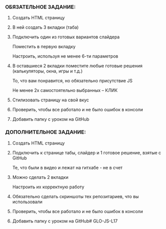 ### ОБЯЗАТЕЛЬНОЕ ЗАДАНИЕ: ###

1) Создать HTML страницу

2) В ней создать 3 вкладки (таба)

3) Подключить один из готовых вариантов слайдера

     Поместить в первую вкладку

     Настроить, используя не менее 6-ти параметров

4) В оставшиеся 2 вкладки поместите любые готовые решения (калькуляторы, окна, игры и т.д.)

    То, что вам понравится, но обязательно присутствие JS

    Не менее 2х самостоятельно выбранных – КЛИК

5) Стилизовать страницу на свой вкус

6) Проверить, чтобы все работало и не было ошибок в консоли

7) Добавить папку с уроком на GitHub

### ДОПОЛНИТЕЛЬНОЕ ЗАДАНИЕ: ###

1) Создать HTML страницу

2) Подключить к странице табы, слайдер и 1 готовое решение, взятые с GitHub

    Те, что были в видео и лежат на гитхабе - не в счет

3) Можно сделать 2 вкладки

    Настроить их корректную работу

4) Обязательно сделать скриншоты тех репозитариев, что вы использовали

5) Проверить, чтобы все работало и не было ошибок в консоли

6) Добавить папку с уроком на GitHub# GLO-JS-L17
